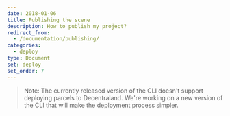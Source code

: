 ```yaml
---
date: 2018-01-06
title: Publishing the scene
description: How to publish my project?
redirect_from:
  - /documentation/publishing/
categories:
  - deploy
type: Document
set: deploy
set_order: 7
---
```


> Note: The currently released version of the CLI doesn't support deploying parcels to Decentraland. We're working on a new version of the CLI that will make the deployment process simpler.

<!--
## Before you begin

Make sure of the following:

- Your scene complies with all of the [scene limitations]({{ site.baseurl }}{% post_url /development-guide/2018-01-06-scene-limitations %}). Most of these are validated each time you run a preview of your scene.

* You have a [Metamask](https://metamask.io/) account, with your LAND parcels assigned to it. The account must also hold a minimum amount of Ether to pay a transaction gas fee.

* You own the necessary amount of adjacent LAND parcels. Otherwise you can purchase LAND in the [Market]({{ site.baseurl }}{% post_url /blockchain-interactions/2018-01-01-marketplace %}).

* If you're deploying a single scene to multiple adjacent parcels, you must first merge them together into an _Estate_ before you can deploy to them. See [Marketplace]({{ site.baseurl }}{% post_url /blockchain-interactions/2018-01-01-marketplace %}) for instructions on how to create an estate.

## Check scene data

When deploying, the CLI reads information from the _scene.json_ to know where to deploy your scene to.

Open your scene's _scene.json_ file and verify the following:

- **Owner**: Needs to match your Ethereum wallet address. This same address needs to hold the LAND tokens, or have been granted permissions by the owner.

- **Parcels**: The coordinates of the parcels that will be occupied by your scene

- **Base**: The coordinates of the parcel that will be considered the [0,0] coordinate of the scene.

- **Estate**: The ID of the estate you're deploying to. If you're deploying to a single parcel, this field isn't necessary.

  > Note: To find your estate's id, open the estate's detail page in the Marketplace. The URL should include a number for the ID. For example if the URL is _market.decentraland.org/estates/84/detail_, the estate's ID is _84_.

## To publish the scene

1.  To make sure the scene has been locally built with your latest changes, run `npm run build`.
2.  Log into your Metamask account with the same public address associated with your parcels in Decentraland. That public address should be listed in the scene's _scene.json_ file.
3.  Run `dcl deploy` from the scene's folder.


Currently, as a measure to improve performance and your visitor's experience, your content will be pinned to Decentraland’s main server to ensure that the data needed to render your parcel is always readily available.

> Note: While this command deploys your scene to your parcel, remember that users can’t currently explore Decentraland, so your content won’t be discoverable “in-world”.

## Publish from a physical Ledger device

Instead of storing your LAND tokens in a Metamask account, you may find it more secure to store them in a [Ledger](https://www.ledger.com/) device that's phyisically plugged in to your computer.

If you're using one of these, the process of uploading content to your LAND is slightly different.

1.  To make sure the scene has been locally built with your latest changes, run `npm run build`.
2.  Plug your Ledger device in. Your parcels in Decentraland should be associated with that same wallet. The same public address should be listed in the scene's _scene.json_ file.
3.  Run `dcl deploy --https` from the scene's folder. This will open a tab on your browser where you need to confirm this action.
    > Note: Currently, the certificate is self-signed, so your browser might give you a warning before launching the page. The warning is displayed only because the certificate is self-signed by your machine, please ignore it and carry on.
4.  The Ledger device will then ask you for a confirmation, which you must give by pushing the device's buttons.

-->

<!--

## What is the content server

The content server has a filesystem that's content-addressed, meaning that each file is identified by its contents, not an arbitrary file name.

We use the content server to host and distribute all scene content in a similar way to BitTorrent, keeping the Decentraland network distributed.

1.  The content server stores and distributes all of the assets required to render your scenes.
2.  The `dcl deploy` command links these assets to the LAND parcel specified in your **scene.json** file. Whenever you redeploy your scene, the CLI will update your LAND smart contract, if needed, to point to the most recent content available on the content server.
-->
